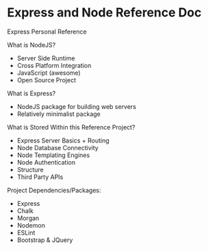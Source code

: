 # Express and Node Reference Doc
Express Personal Reference

What is NodeJS?
- Server Side Runtime 
- Cross Platform Integration
- JavaScript (awesome)
- Open Source Project

What is Express?
- NodeJS package for building web servers 
- Relatively minimalist package

What is Stored Within this Reference Project?
- Express Server Basics + Routing
- Node Database Connectivity
- Node Templating Engines
- Node Authentication
- Structure
- Third Party APIs 

Project Dependencies/Packages:
- Express
- Chalk
- Morgan
- Nodemon
- ESLint
- Bootstrap & JQuery

